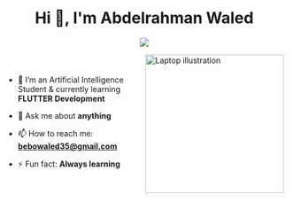 <h1 align="center">Hi 👋, I'm Abdelrahman Waled</h1> 

<p align='center'> 
  <img src="https://readme-typing-svg.herokuapp.com?color=%2336BCF7&size=25&center=true&vCenter=true&width=433&height=75&lines=Mobile+Applications+Developer;">
</p> 

<div style="display: flex; align-items: center;">
  <div style="flex: 1;">
    
- 🌱 I’m an Artificial Intelligence Student & currently learning **FLUTTER Development**  
- 💬 Ask me about **anything**  
- 📫 How to reach me: **[bebowaled35@gmail.com](mailto:bebowaled35@gmail.com)**  
- ⚡ Fun fact: **Always learning**  

  </div>
  <div style="flex: 0 0 auto; margin-left: 20px;">
    <img src="https://raw.githubusercontent.com/sanjay-kv/sanjay-kv/main/Assets/illustration.png" alt="Laptop illustration" width="250"/>
  </div>
</div>

